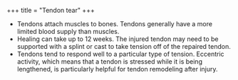 +++
title = "Tendon tear"
+++

- Tendons attach muscles to bones. Tendons generally have a more limited blood supply than muscles. 
- Healing can take up to 12 weeks. The injured tendon may need to be supported with a splint or cast to take tension off of the repaired tendon.
- Tendons tend to respond well to a particular type of tension. Eccentric activity, which means that a tendon is stressed while it is being lengthened, is particularly helpful for tendon remodeling after injury.

